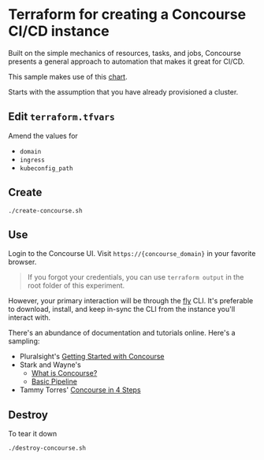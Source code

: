 # Terraform for creating a Concourse CI/CD instance

Built on the simple mechanics of resources, tasks, and jobs, Concourse presents a general approach to automation that makes it great for CI/CD.

This sample makes use of this [chart](https://github.com/concourse/concourse-chart).

Starts with the assumption that you have already provisioned a cluster.

## Edit `terraform.tfvars`

Amend the values for

* `domain`
* `ingress`
* `kubeconfig_path`

## Create

```
./create-concourse.sh
```

## Use

Login to the Concourse UI.  Visit `https://{concourse_domain}` in your favorite browser.

> If you forgot your credentials, you can use `terraform output` in the root folder of this experiment.

However, your primary interaction will be through the [fly](https://concourse-ci.org/fly.html) CLI.  It's preferable to download, install, and keep in-sync the CLI from the instance you'll interact with.

There's an abundance of documentation and tutorials online.  Here's a sampling:

* Pluralsight's [Getting Started with Concourse](https://www.pluralsight.com/courses/concourse-getting-started)
* Stark and Wayne's 
  * [What is Concourse?](https://starkandwayne.com/blog/video-001-what-is-concourse-and-getting-started/)
  * [Basic Pipeline](https://concoursetutorial.com/basics/basic-pipeline/)
* Tammy Torres' [Concourse in 4 Steps](https://medium.com/@TammyTorres/what-is-concourse-learn-the-basics-in-4-steps-4b4b8b2f4a2d)


## Destroy

To tear it down

```
./destroy-concourse.sh
```
